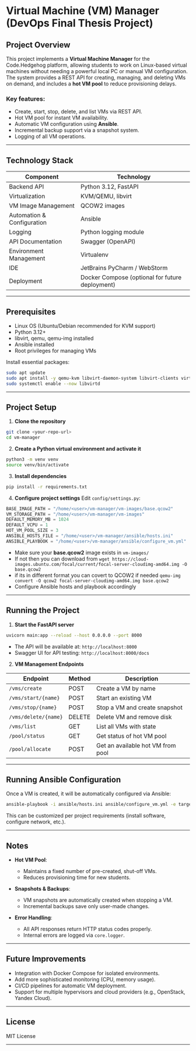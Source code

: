 # Virtual Machine (VM) Manager (DevOps Final Thesis Project)

## Project Overview 
This project implements a **Virtual Machine Manager** for the Code.Hedgehog platform, allowing students to work on Linux-based virtual machines without needing a powerful local PC or manual VM configuration. The system provides a REST API for creating, managing, and deleting VMs on demand, and includes a **hot VM pool** to reduce provisioning delays.

### Key features:

* Create, start, stop, delete, and list VMs via REST API.
* Hot VM pool for instant VM availability.
* Automatic VM configuration using **Ansible**.
* Incremental backup support via a snapshot system.
* Logging of all VM operations.

---

## Technology Stack

| Component                  | Technology                                      |
| -------------------------- | ----------------------------------------------- |
| Backend API                | Python 3.12, FastAPI                            |
| Virtualization             | KVM/QEMU, libvirt                               |
| VM Image Management        | QCOW2 images                                    |
| Automation & Configuration | Ansible                                         |
| Logging                    | Python logging module                           |
| API Documentation          | Swagger (OpenAPI)                               |
| Environment Management     | Virtualenv                                      |
| IDE                        | JetBrains PyCharm / WebStorm                    |
| Deployment                 | Docker Compose (optional for future deployment) |

---

## Prerequisites

* Linux OS (Ubuntu/Debian recommended for KVM support)
* Python 3.12+
* libvirt, qemu, qemu-img installed
* Ansible installed
* Root privileges for managing VMs

Install essential packages:

```bash
sudo apt update
sudo apt install -y qemu-kvm libvirt-daemon-system libvirt-clients virtinst python3-venv python3-pip ansible
sudo systemctl enable --now libvirtd
```

---

## Project Setup

1. **Clone the repository**

```bash
git clone <your-repo-url>
cd vm-manager
```

2. **Create a Python virtual environment and activate it**

```bash
python3 -m venv venv
source venv/bin/activate
```

3. **Install dependencies**

```bash
pip install -r requirements.txt
```

4. **Configure project settings**
   Edit `config/settings.py`:

```python
BASE_IMAGE_PATH = "/home/<user>/vm-manager/vm-images/base.qcow2"
VM_STORAGE_PATH = "/home/<user>/vm-manager/vm-images"
DEFAULT_MEMORY_MB = 1024
DEFAULT_VCPU = 1
HOT_VM_POOL_SIZE = 3
ANSIBLE_HOSTS_FILE = "/home/<user>/vm-manager/ansible/hosts.ini"
ANSIBLE_PLAYBOOK = "/home/<user>/vm-manager/ansible/configure_vm.yml"
```

* Make sure your **base.qcow2** image exists in `vm-images/`
* If not then you can download from `wget https://cloud-images.ubuntu.com/focal/current/focal-server-cloudimg-amd64.img -O base.qcow2`
* if its in different format you can covert to QCOW2 if needed `qemu-img convert -O qcow2 focal-server-cloudimg-amd64.img base.qcow2`
* Configure Ansible hosts and playbook accordingly

---

## Running the Project

1. **Start the FastAPI server**

```bash
uvicorn main:app --reload --host 0.0.0.0 --port 8000
```

* The API will be available at: `http://localhost:8000`
* Swagger UI for API testing: `http://localhost:8000/docs`

2. **VM Management Endpoints**

| Endpoint             | Method | Description                       |
| -------------------- | ------ | --------------------------------- |
| `/vms/create`        | POST   | Create a VM by name               |
| `/vms/start/{name}`  | POST   | Start an existing VM              |
| `/vms/stop/{name}`   | POST   | Stop a VM and create snapshot     |
| `/vms/delete/{name}` | DELETE | Delete VM and remove disk         |
| `/vms/list`          | GET    | List all VMs with state           |
| `/pool/status`       | GET    | Get status of hot VM pool         |
| `/pool/allocate`     | POST   | Get an available hot VM from pool |

---

## Running Ansible Configuration

Once a VM is created, it will be automatically configured via Ansible:

```bash
ansible-playbook -i ansible/hosts.ini ansible/configure_vm.yml -e target_host=<vm_name>
```

This can be customized per project requirements (install software, configure network, etc.).

---

## Notes

* **Hot VM Pool**:

  * Maintains a fixed number of pre-created, shut-off VMs.
  * Reduces provisioning time for new students.

* **Snapshots & Backups**:

  * VM snapshots are automatically created when stopping a VM.
  * Incremental backups save only user-made changes.

* **Error Handling**:

  * All API responses return HTTP status codes properly.
  * Internal errors are logged via `core.logger`.

---

## Future Improvements

* Integration with Docker Compose for isolated environments.
* Add more sophisticated monitoring (CPU, memory usage).
* CI/CD pipelines for automatic VM deployment.
* Support for multiple hypervisors and cloud providers (e.g., OpenStack, Yandex Cloud).

---

## License

MIT License

---